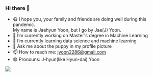 ### Hi there 👋

<!--
**jyoon2286/jyoon2286** is a ✨ _special_ ✨ repository because its `README.md` (this file) appears on your GitHub profile.

Here are some ideas to get you started:
- 👯 I’m looking to collaborate on ...
- 🤔 I’m looking for help with ...
- ⚡ Fun fact: ...

-->
- 😷 I hope you, your family and friends are doing well during this pandemic. <br>
My name is Jaehyun Yoon, but I go by Jae(J) Yoon. 
- 🔭 I’m currently working on Master's degree in Machine Learning
- 🌱 I’m currently learning data science and machine learning 
- 💬 Ask me about the puppy in my profile picture
- 📫 How to reach me: jyoon2286@gmail.com
- 😄 Pronouns: J-hyun(like Hyun-dai) Yoon


![](https://komarev.com/ghpvc/?username=your-github-username&color=brightgreen)
